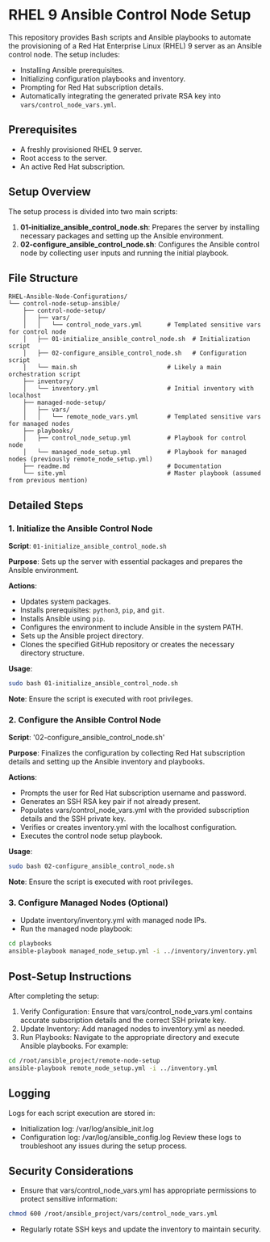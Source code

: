 # RHEL 9 Ansible Control Node Setup

This repository provides Bash scripts and Ansible playbooks to automate the provisioning of a Red Hat Enterprise Linux (RHEL) 9 server as an Ansible control node. The setup includes:

- Installing Ansible prerequisites.
- Initializing configuration playbooks and inventory.
- Prompting for Red Hat subscription details.
- Automatically integrating the generated private RSA key into `vars/control_node_vars.yml`.

## Prerequisites

- A freshly provisioned RHEL 9 server.
- Root access to the server.
- An active Red Hat subscription.

## Setup Overview

The setup process is divided into two main scripts:

1. **01-initialize_ansible_control_node.sh**: Prepares the server by installing necessary packages and setting up the Ansible environment.
2. **02-configure_ansible_control_node.sh**: Configures the Ansible control node by collecting user inputs and running the initial playbook.

## File Structure

```
RHEL-Ansible-Node-Configurations/
└── control-node-setup-ansible/
    ├── control-node-setup/
    │   ├── vars/
    │   │   └── control_node_vars.yml       # Templated sensitive vars for control node
    │   ├── 01-initialize_ansible_control_node.sh  # Initialization script
    │   ├── 02-configure_ansible_control_node.sh   # Configuration script
    │   └── main.sh                         # Likely a main orchestration script
    ├── inventory/
    │   └── inventory.yml                   # Initial inventory with localhost
    ├── managed-node-setup/
    │   ├── vars/
    │   │   └── remote_node_vars.yml        # Templated sensitive vars for managed nodes
    ├── playbooks/
    │   ├── control_node_setup.yml          # Playbook for control node
    │   └── managed_node_setup.yml          # Playbook for managed nodes (previously remote_node_setup.yml)
    ├── readme.md                           # Documentation
    └── site.yml                            # Master playbook (assumed from previous mention)
```

## Detailed Steps

### 1. Initialize the Ansible Control Node

**Script**: `01-initialize_ansible_control_node.sh`

**Purpose**: Sets up the server with essential packages and prepares the Ansible environment.

**Actions**:

- Updates system packages.
- Installs prerequisites: `python3`, `pip`, and `git`.
- Installs Ansible using `pip`.
- Configures the environment to include Ansible in the system PATH.
- Sets up the Ansible project directory.
- Clones the specified GitHub repository or creates the necessary directory structure.

**Usage**:

```bash
sudo bash 01-initialize_ansible_control_node.sh
```
**Note**: Ensure the script is executed with root privileges.

### 2. Configure the Ansible Control Node

**Script**: '02-configure_ansible_control_node.sh'

**Purpose**: Finalizes the configuration by collecting Red Hat subscription details and setting up the Ansible inventory and playbooks.

**Actions**:

- Prompts the user for Red Hat subscription username and password.
- Generates an SSH RSA key pair if not already present.
- Populates vars/control_node_vars.yml with the provided subscription details and the SSH private key.
- Verifies or creates inventory.yml with the localhost configuration.
- Executes the control node setup playbook.

**Usage**:

```bash
sudo bash 02-configure_ansible_control_node.sh
```
**Note**: Ensure the script is executed with root privileges.

### 3. Configure Managed Nodes (Optional)

- Update inventory/inventory.yml with managed node IPs.
- Run the managed node playbook:
```bash
cd playbooks
ansible-playbook managed_node_setup.yml -i ../inventory/inventory.yml
```

## Post-Setup Instructions

After completing the setup:
1. Verify Configuration: Ensure that vars/control_node_vars.yml contains accurate subscription details and the correct SSH private key.
2. Update Inventory: Add managed nodes to inventory.yml as needed.
3. Run Playbooks: Navigate to the appropriate directory and execute Ansible playbooks. For example:

```bash
cd /root/ansible_project/remote-node-setup
ansible-playbook remote_node_setup.yml -i ../inventory.yml
```
## Logging
Logs for each script execution are stored in:
- Initialization log: /var/log/ansible_init.log
- Configuration log: /var/log/ansible_config.log
Review these logs to troubleshoot any issues during the setup process.

## Security Considerations
- Ensure that vars/control_node_vars.yml has appropriate permissions to protect sensitive information:

```bash
chmod 600 /root/ansible_project/vars/control_node_vars.yml
```
- Regularly rotate SSH keys and update the inventory to maintain security.
